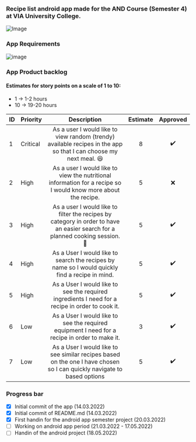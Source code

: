### Recipe list android app made for the AND Course (Semester 4) at VIA University College. 
![Image](https://upload.wikimedia.org/wikipedia/commons/5/5d/VIA_UC_logo.png)

### App Requirements
![image](https://user-images.githubusercontent.com/82092907/158166131-3505404a-68cc-41ae-8492-ffe9cf5207d6.png)

### App Product backlog
#### Estimates for story points on a scale of 1 to 10:
- 1 -> 1-2 hours
- 10 -> 19-20 hours

| ID | Priority | Description   | Estimate  | Approved | 
| -- | -------  |:-------------:| :--------:| :------: | 
| 1  | Critical | As a user I would like to view random (trendy) available recipes in the app so that I can choose my next meal. 😆 |   8     | ✔️ | 
| 2  | High | As a user I would like to view the nutritional information for a recipe so I would know more about the recipe.|    5     | ❌      |
| 3  | High | As a user I would like to filter the recipes by category in order to have an easier search for a planned cooking session. 🤣 |    5     | ✔️      |
| 4  | High | As a User I would like to search the recipes by name so I would quickly find a recipe in mind.|    5     | ✔️      |
| 5  | High | As a User I would like to see the required ingredients I need for a recipe in order to cook it.|    5     | ✔️      |
| 6  | Low | As a User I would like to see the required equipment I need for a recipe in order to make it.  |    3     | ✔️      |
| 7  | Low | As a User I would like to see similar recipes based on the one I have chosen so I can quickly navigate to based options  |    5     | ✔️      |

### Progress bar
- [x] Initial commit of the app (14.03.2022)
- [x] Initial commit of README.md (14.03.2022) 
- [x] First handin for the android app semester project (20.03.2022)
- [ ] Working on android app period (21.03.2022 - 17.05.2022)
- [ ] Handin of the android project (18.05.2022)
